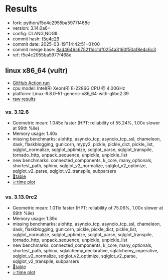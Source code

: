 # Results

- fork: python/f5e4c2955ba5977f468e
- version: 3.14.0a6+
- config: CLANG,NOGIL
- commit hash: [f5e4c29](https://github.com/python/cpython/commit/f5e4c29)
- commit date: 2025-03-19T14:42:51+01:00
- commit merge base: [8ad4646c675211dc1df0254a3160f50a18e4c6c3](https://github.com/python/cpython/commit/8ad4646c675211dc1df0254a3160f50a18e4c6c3)
- ref: f5e4c2955ba5977f468e

## linux x86_64 (vultr)

- [GitHub Action run](https://github.com/facebookexperimental/free-threading-benchmarking/actions/runs/13948181749)
- cpu model: Intel(R) Xeon(R) E-2286G CPU @ 4.00GHz
- platform: Linux-6.8.0-51-generic-x86_64-with-glibc2.39
- [raw results](bm-20250319-vultr-x86_64-python-f5e4c2955ba5977f468e-3.14.0a6%2B-f5e4c29.json)

### vs. 3.12.6

- Geometric mean: 1.045x faster (HPT: reliability of 55.24%, 1.00x slower at 99th %ile)
- Memory usage: 1.40x
- missing benchmarks: aiohttp, asyncio_tcp, asyncio_tcp_ssl, chameleon, dask, flaskblogging, gunicorn, mypy2, pickle, pickle_dict, pickle_list, sqlglot_normalize, sqlglot_optimize, sqlglot_parse, sqlglot_transpile, tornado_http, unpack_sequence, unpickle, unpickle_list
- new benchmarks: connected_components, k_core, many_optionals, shortest_path, sphinx, sqlglot_v2_normalize, sqlglot_v2_optimize, sqlglot_v2_parse, sqlglot_v2_transpile, subparsers
- [📄table](bm-20250319-vultr-x86_64-python-f5e4c2955ba5977f468e-3.14.0a6%2B-f5e4c29-vs-3.12.6.md)
- [📈time plot](bm-20250319-vultr-x86_64-python-f5e4c2955ba5977f468e-3.14.0a6%2B-f5e4c29-vs-3.12.6.svg)

### vs. 3.13.0rc2

- Geometric mean: 1.011x faster (HPT: reliability of 75.06%, 1.00x slower at 99th %ile)
- Memory usage: 1.39x
- missing benchmarks: aiohttp, asyncio_tcp, asyncio_tcp_ssl, chameleon, dask, flaskblogging, gunicorn, pickle, pickle_dict, pickle_list, sqlglot_normalize, sqlglot_optimize, sqlglot_parse, sqlglot_transpile, tornado_http, unpack_sequence, unpickle, unpickle_list
- new benchmarks: connected_components, k_core, many_optionals, shortest_path, sphinx, sqlalchemy_declarative, sqlalchemy_imperative, sqlglot_v2_normalize, sqlglot_v2_optimize, sqlglot_v2_parse, sqlglot_v2_transpile, subparsers
- [📄table](bm-20250319-vultr-x86_64-python-f5e4c2955ba5977f468e-3.14.0a6%2B-f5e4c29-vs-3.13.0rc2.md)
- [📈time plot](bm-20250319-vultr-x86_64-python-f5e4c2955ba5977f468e-3.14.0a6%2B-f5e4c29-vs-3.13.0rc2.svg)

